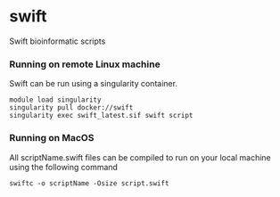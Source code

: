 # swift
Swift bioinformatic scripts 


### Running on remote Linux machine 

Swift can be run using a singularity container. 


```
module load singularity
singularity pull docker://swift
singularity exec swift_latest.sif swift script
```

### Running on MacOS

All scriptName.swift files can be compiled to run on your local machine using the following command

```
swiftc -o scriptName -Osize script.swift
```
